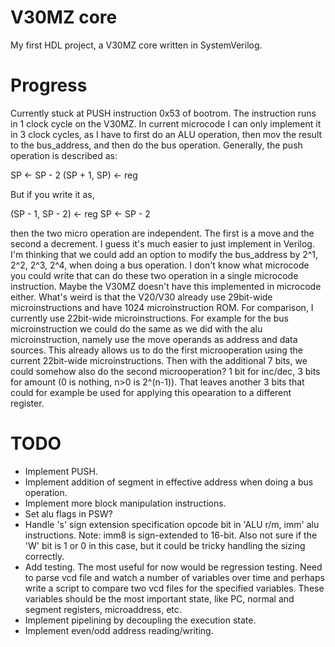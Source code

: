 # V30MZ core

My first HDL project, a V30MZ core written in SystemVerilog.

# Progress

Currently stuck at PUSH instruction 0x53 of bootrom. The instruction runs in 1 clock cycle on the V30MZ. In current microcode I can only implement it in 3 clock cycles, as I have to first do an ALU operation, then mov the result to the bus_address, and then do the bus operation. Generally, the push operation is described as:

SP <- SP - 2
(SP + 1, SP) <- reg

But if you write it as,

(SP - 1, SP - 2) <- reg
SP <- SP - 2

then the two micro operation are independent. The first is a move and the second a decrement. I guess it's much easier to just implement in Verilog. I'm thinking that we could add an option to modify the bus_address by 2^1, 2^2, 2^3, 2^4, when doing a bus operation. I don't know what microcode you could write that can do these two operation in a single microcode instruction. Maybe the V30MZ doesn't have this implemented in microcode either. What's weird is that the V20/V30 already use 29bit-wide microinstructions and have 1024 microinstruction ROM. For comparison, I currently use 22bit-wide microinstructions. For example for the bus microinstruction we could do the same as we did with the alu microinstruction, namely use the move operands as address and data sources. This already allows us to do the first microoperation using the current 22bit-wide microinstructions. Then with the additional 7 bits, we could somehow also do the second microoperation? 1 bit for inc/dec, 3 bits for amount (0 is nothing, n>0 is 2^(n-1)). That leaves another 3 bits that could for example be used for applying this opearation to a different register.


# TODO

* Implement PUSH.
* Implement addition of segment in effective address when doing a bus operation.
* Implement more block manipulation instructions.
* Set alu flags in PSW?
* Handle 's' sign extension specification opcode bit in 'ALU r/m, imm' alu instructions. Note: imm8 is sign-extended to 16-bit. Also not sure if the 'W' bit is 1 or 0 in this case, but it could be tricky handling the sizing correctly.
* Add testing. The most useful for now would be regression testing. Need to parse vcd file and watch a number of variables over time and perhaps write a script to compare two vcd files for the specified variables. These variables should be the most important state, like PC, normal and segment registers, microaddress, etc.
* Implement pipelining by decoupling the execution state.
* Implement even/odd address reading/writing.
